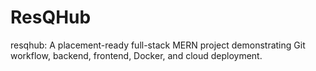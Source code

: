 # ResQHub
resqhub: A placement-ready full-stack MERN project demonstrating Git workflow, backend, frontend, Docker, and cloud deployment.
